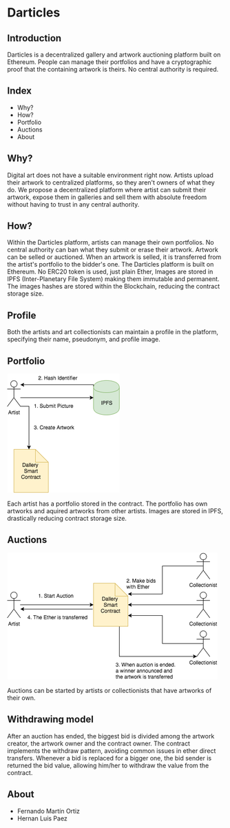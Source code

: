 # Darticles

## Introduction

Darticles is a decentralized gallery and artwork auctioning platform built on Ethereum. People can manage their portfolios and have a cryptographic proof that the containing artwork is theirs. No central authority is required.

## Index

* Why?
* How?
* Portfolio
* Auctions
* About

## Why?

Digital art does not have a suitable environment right now. Artists upload their artwork to centralized platforms, so they aren't owners of what they do. We propose a decentralized platform where artist can submit their artwork, expose them in galleries and sell them with absolute freedom without having to trust in any central authority.

## How?

Within the Darticles platform, artists can manage their own portfolios. No central authority can ban what they submit or erase their artwork. Artwork can be selled or auctioned. When an artwork is selled, it is transferred from the artist's portfolio to the bidder's one.
The Darticles platform is built on Ethereum. No ERC20 token is used, just plain Ether,
Images are stored in IPFS (Inter-Planetary File System) making them immutable and permanent. The images hashes are stored within the Blockchain, reducing the contract storage size.

## Profile

Both the artists and art collectionists can maintain a profile in the platform, specifying their name, pseudonym, and profile image.

## Portfolio

![Portfolio diagram](./docs/img/Darticles-portfolio.png "Portfolio diagram")

Each artist has a portfolio stored in the contract. The portfolio has own artworks and aquired artworks from other artists. Images are stored in IPFS, drastically reducing contract storage size.

## Auctions

![Auction diagram](./docs/img/Darticles-auction.png "Auction diagram")

Auctions can be started by artists or collectionists that have artworks of their own. 

## Withdrawing model

After an auction has ended, the biggest bid is divided among the artwork creator, the artwork owner and the contract owner. The contract implements the withdraw pattern, avoiding common issues in ether direct transfers.
Whenever a bid is replaced for a bigger one, the bid sender is returned the bid value, allowing him/her to withdraw the value from the contract.

## About

* Fernando Martín Ortiz
* Hernan Luis Paez